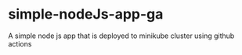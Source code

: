 # simple-nodeJs-app-ga
 A simple node js app that is deployed to minikube cluster using github actions
